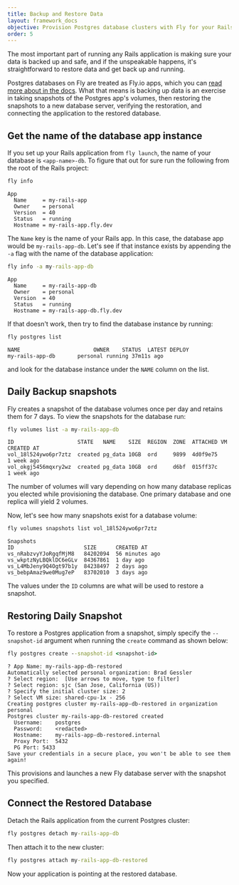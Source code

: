 ```yaml
---
title: Backup and Restore Data
layout: framework_docs
objective: Provision Postgres database clusters with Fly for your Rails application and learn how to create backups from daily snapshots and restore them to a new database.
order: 5
---
```


The most important part of running any Rails application is making sure your data is backed up and safe, and if the unspeakable happens, it's straightforward to restore data and get back up and running.

Postgres databases on Fly are treated as Fly.io apps, which you can [read more about in the docs](/docs/postgres). What that means is backing up data is an exercise in taking snapshots of the Postgres app's volumes, then restoring the snapshots to a new database server, verifying the restoration, and connecting the application to the restored database.

## Get the name of the database app instance

If you set up your Rails application from `fly launch`, the name of your database is `<app-name>-db`. To figure that out for sure run the following from the root of the Rails project:

```cmd
fly info
```
```output
App
  Name     = my-rails-app
  Owner    = personal
  Version  = 40
  Status   = running
  Hostname = my-rails-app.fly.dev
```

The `Name` key is the name of your Rails app. In this case, the database app would be `my-rails-app-db`. Let's see if that instance exists by appending the `-a` flag with the name of the database application:

```cmd
fly info -a my-rails-app-db
```
```output
App
  Name     = my-rails-app-db
  Owner    = personal
  Version  = 40
  Status   = running
  Hostname = my-rails-app-db.fly.dev
```

If that doesn't work, then try to find the database instance by running:

```cmd
fly postgres list
```
```output
NAME                       OWNER    STATUS  LATEST DEPLOY
my-rails-app-db       personal running 37m11s ago
```

and look for the database instance under the `NAME` column on the list.

## Daily Backup snapshots

Fly creates a snapshot of the database volumes once per day and retains them for 7 days. To view the snapshots for the database run:

```cmd
fly volumes list -a my-rails-app-db
```
```output
ID                    STATE   NAME    SIZE  REGION  ZONE  ATTACHED VM CREATED AT
vol_18l524ywo6pr7ztz  created pg_data 10GB  ord     9899  4d0f9e75    1 week ago
vol_okgj5456mqxry2wz  created pg_data 10GB  ord     d6bf  015ff37c    1 week ago
```

The number of volumes will vary depending on how many database replicas you elected while provisioning the database. One primary database and one replica will yield 2 volumes.

Now, let's see how many snapshots exist for a database volume:

```cmd
fly volumes snapshots list vol_18l524ywo6pr7ztz
```
```output
Snapshots
ID                      SIZE      CREATED AT
vs_nRabzvyYJoRgqfMjM8   84202094  56 minutes ago
vs_wkptzNyLBQklDC6eGLv  84367861  1 day ago
vs_L4MbJeny9Q4Ogt97b1y  84238497  2 days ago
vs_bebpAmaz9we0Mug7eP   83702010  3 days ago
```

The values under the `ID` columns are what will be used to restore a snapshot.

## Restoring Daily Snapshot

To restore a Postgres application from a snapshot, simply specify the `--snapshot-id` argument when running the `create` command as shown below:

```cmd
fly postgres create --snapshot-id <snapshot-id>
```
```output
? App Name: my-rails-app-db-restored
Automatically selected personal organization: Brad Gessler
? Select region:  [Use arrows to move, type to filter]
? Select region: sjc (San Jose, California (US))
? Specify the initial cluster size: 2
? Select VM size: shared-cpu-1x - 256
Creating postgres cluster my-rails-app-db-restored in organization personal
Postgres cluster my-rails-app-db-restored created
  Username:    postgres
  Password:    <redacted>
  Hostname:    my-rails-app-db-restored.internal
  Proxy Port:  5432
  PG Port: 5433
Save your credentials in a secure place, you won't be able to see them again!
```

This provisions and launches a new Fly database server with the snapshot you specified.

## Connect the Restored Database

Detach the Rails application from the current Postgres cluster:

```cmd
fly postgres detach my-rails-app-db
```

Then attach it to the new cluster:

```cmd
fly postgres attach my-rails-app-db-restored
```

Now your application is pointing at the restored database.
